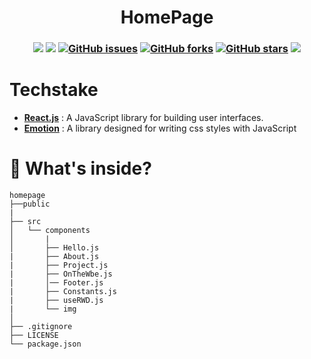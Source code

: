 <h1 align="center">HomePage</h1>
<h3 align="center">
<img src="https://img.shields.io/badge/made%20by-bochainwu-blue.svg" >
<img src="https://api.netlify.com/api/v1/badges/73b5ac9d-d857-4170-8888-8786a073d29a/deploy-status"></img>
<a href="https://github.com/bochainwu/homepage/issues"><img alt="GitHub issues" src="https://img.shields.io/github/issues/bochainwu/homepage"></a>
<a href="https://github.com/bochainwu/homepage/network"><img alt="GitHub forks" src="https://img.shields.io/github/forks/bochainwu/homepage"></a>
<a href="https://github.com/bochainwu/homepage/stargazers"><img alt="GitHub stars" src="https://img.shields.io/github/stars/bochainwu/homepage"></a>
<img src="https://badges.frapsoft.com/os/v1/open-source.svg?v=103" >
</h3>

# Techstake
 - **[React.js](https://zh-hant.reactjs.org/)** : A JavaScript library for building user interfaces.
 -  **[Emotion](https://emotion.sh/)** :  A library designed for writing css styles with JavaScript

# 🧐 What's inside?
```text
homepage
├──public
|
├── src
│   └── components
│       |
│       ├── Hello.js
|       ├── About.js
|       ├── Project.js
|       ├── OnTheWbe.js
|       │── Footer.js    
|       ├── Constants.js
|       ├── useRWD.js
|       └── img
│          
├── .gitignore
├── LICENSE
└── package.json
```